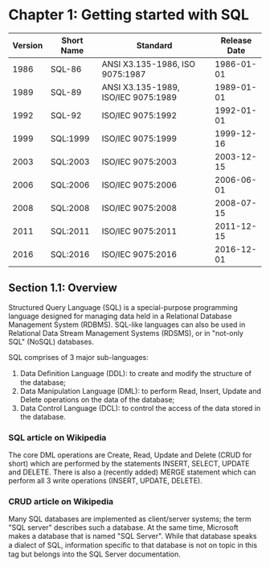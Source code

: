 # Chapter 1: Getting started with SQL
|Version |Short Name| Standard| Release Date|
|---|----|---|---|
| 1986 |SQL-86 |ANSI X3.135-1986, ISO 9075:1987 |1986-01-01| 
| 1989 |SQL-89 |ANSI X3.135-1989, ISO/IEC 9075:1989 |1989-01-01| 
| 1992 |SQL-92 |ISO/IEC 9075:1992 |1992-01-01 |
| 1999 |SQL:1999 |ISO/IEC 9075:1999 |1999-12-16| 
| 2003 |SQL:2003 |ISO/IEC 9075:2003 |2003-12-15 |
| 2006 |SQL:2006 |ISO/IEC 9075:2006 |2006-06-01 |
| 2008 |SQL:2008 |ISO/IEC 9075:2008 |2008-07-15 |
| 2011 |SQL:2011 |ISO/IEC 9075:2011 |2011-12-15 |
| 2016 |SQL:2016 |ISO/IEC 9075:2016 |2016-12-01 |

## Section 1.1: Overview
Structured Query Language (SQL) is a special-purpose programming language designed for managing data held in a Relational Database Management System (RDBMS). SQL-like languages can also be used in Relational Data Stream Management Systems (RDSMS), or in "not-only SQL" (NoSQL) databases.

SQL comprises of 3 major sub-languages:
1. Data Deﬁnition Language (DDL): to create and modify the structure of the database;
2. Data Manipulation Language (DML): to perform Read, Insert, Update and Delete operations on the data of the database; 
3. Data Control Language (DCL): to control the access of the data stored in the database.

### SQL article on Wikipedia
The core DML operations are Create, Read, Update and Delete (CRUD for short) which are performed by the statements INSERT, SELECT, UPDATE and DELETE. There is also a (recently added) MERGE statement which can perform all 3 write operations (INSERT, UPDATE, DELETE).

### CRUD article on Wikipedia
Many SQL databases are implemented as client/server systems; the term "SQL server" describes such a database. At the same time, Microsoft makes a database that is named "SQL Server". While that database speaks a dialect of SQL, information speciﬁc to that database is not on topic in this tag but belongs into the SQL Server documentation.